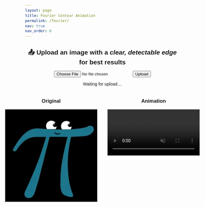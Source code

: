 ```yaml
---
layout: page
title: Fourier Contour Animation
permalink: /fourier/
nav: true
nav_order: 6
---
```


<style>
  body {
    font-family: Arial, sans-serif;
    margin: 2rem;
  }
  h2 { text-align:center; margin-bottom:1rem; }
  #images {
    display: flex;
    gap: 2rem;
    justify-content: center;
    margin-top: 1rem;
  }
  #images img, #images video {
    max-width: 300px;
    border: 1px solid #ccc;
    background:#eee;
    object-fit: contain;
  }
</style>

<h2>📤 Upload an image with a <em>clear, detectable edge</em> for best results</h2>

<form id="upload-form" enctype="multipart/form-data" style="text-align:center">
  <input type="file" name="file" id="file-input" accept="image/*" required>
  <button type="submit">Upload</button>
</form>
<p id="upload-status" style="text-align:center">Waiting for upload…</p>

<div id="images">
  <div>
    <h3 style="text-align:center">Original</h3>
    <!-- default placeholder -->
    <img id="original-img" src="/assets/img/pi.jpg" alt="Original image">
  </div>
  <div>
    <h3 style="text-align:center">Animation</h3>
    <!-- default placeholder -->
    <video id="result-video" src="/assets/video/pi.mp4" controls autoplay loop muted></video>
  </div>
</div>

<script>
  const apiBase = "https://arshakrz-simple-api-arshak.hf.space";

  document
    .getElementById("upload-form")
    .addEventListener("submit", async function (e) {
      e.preventDefault();

      const fileInput = document.getElementById("file-input");
      const file = fileInput.files[0];
      const formData = new FormData();
      formData.append("file", file);

      /* show selected image immediately */
      const reader = new FileReader();
      reader.onload = (ev) =>
        (document.getElementById("original-img").src = ev.target.result);
      reader.readAsDataURL(file);

      document.getElementById("upload-status").textContent = "📤 Uploading…";

      try {
        const uploading = fetch(`${apiBase}/upload`, {
          method: "POST",
          body: formData,
        });

        document.getElementById("upload-status").textContent = "⚙️ Processing…";

        const resp = await uploading;
        const data = await resp.json();

        if (!resp.ok || !data.video_base64)
          throw new Error(data.error || "Unexpected response");

        const vid = document.getElementById("result-video");
        vid.src = data.video_base64;
        vid.load();

        document.getElementById("upload-status").textContent = "✅ Done!";
      } catch (err) {
        console.error(err);
        document.getElementById("upload-status").textContent = "❌ Upload failed.";
      }
    });
</script>
